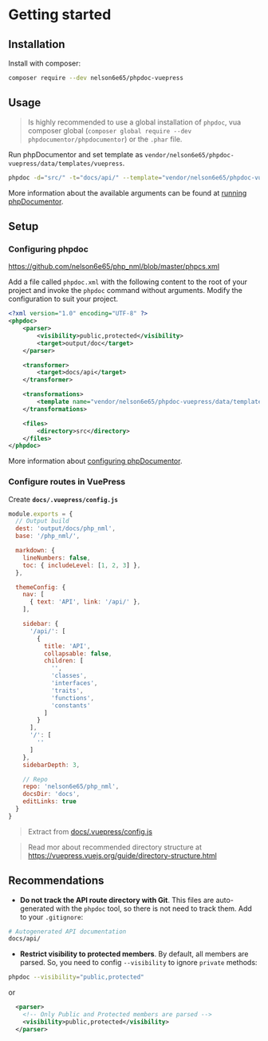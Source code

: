 # Getting started

## Installation

Install with composer:

```bash
composer require --dev nelson6e65/phpdoc-vuepress
```

## Usage

> Is highly recommended to use a global installation of `phpdoc`, vua composer global (`composer global require --dev phpdocumentor/phpdocumentor`) or the `.phar` file.

Run phpDocumentor and set template as `vendor/nelson6e65/phpdoc-vuepress/data/templates/vuepress`.


```bash
phpdoc -d="src/" -t="docs/api/" --template="vendor/nelson6e65/phpdoc-vuepress/data/templates/vuepress"
```

More information about the available arguments can be found at [running phpDocumentor](http://www.phpdoc.org/docs/latest/guides/running-phpdocumentor.html).

## Setup

### Configuring phpdoc

https://github.com/nelson6e65/php_nml/blob/master/phpcs.xml

Add a file called `phpdoc.xml` with the following content to the root of your project and invoke the `phpdoc` command without arguments. Modify the configuration to suit your project.

```xml
<?xml version="1.0" encoding="UTF-8" ?>
<phpdoc>
    <parser>
        <visibility>public,protected</visibility>
        <target>output/doc</target>
    </parser>

    <transformer>
        <target>docs/api</target>
    </transformer>

    <transformations>
        <template name="vendor/nelson6e65/phpdoc-vuepress/data/templates/vuepress" />
    </transformations>

    <files>
        <directory>src</directory>
    </files>
</phpdoc>
```

More information about [configuring phpDocumentor](http://www.phpdoc.org/docs/latest/references/configuration.html).

### Configure routes in VuePress

Create **`docs/.vuepress/config.js`**





```js
module.exports = {
  // Output build
  dest: 'output/docs/php_nml',
  base: '/php_nml/',

  markdown: {
    lineNumbers: false,
    toc: { includeLevel: [1, 2, 3] },
  },

  themeConfig: {        
    nav: [          
      { text: 'API', link: '/api/' },
    ],

    sidebar: {          
      '/api/': [
        {
          title: 'API',
          collapsable: false,
          children: [
            '',
            'classes',
            'interfaces',
            'traits',
            'functions',
            'constants'
          ]
        }
      ],
      '/': [
        ''
      ]
    },
    sidebarDepth: 3,

    // Repo
    repo: 'nelson6e65/php_nml',
    docsDir: 'docs',
    editLinks: true
  }
}
```

> Extract from [docs/.vuepress/config.js](https://github.com/nelson6e65/php_nml/blob/master/docs/.vuepress/config.js)

> Read mor about recommended directory structure at https://vuepress.vuejs.org/guide/directory-structure.html

## Recommendations

- **Do not track the API route directory with Git**. This files are auto-generated with the `phpdoc` tool, so there is not need to track them. Add to your `.gitignore`:
```bash
# Autogenerated API documentation
docs/api/
```

- **Restrict visibility to protected members**. By default, all members are parsed. So, you need to config `--visibility` to ignore `private` methods:
```bash
phpdoc --visibility="public,protected"
```
or
```xml
  <parser>
    <!-- Only Public and Protected members are parsed -->
    <visibility>public,protected</visibility>
  </parser>
```
